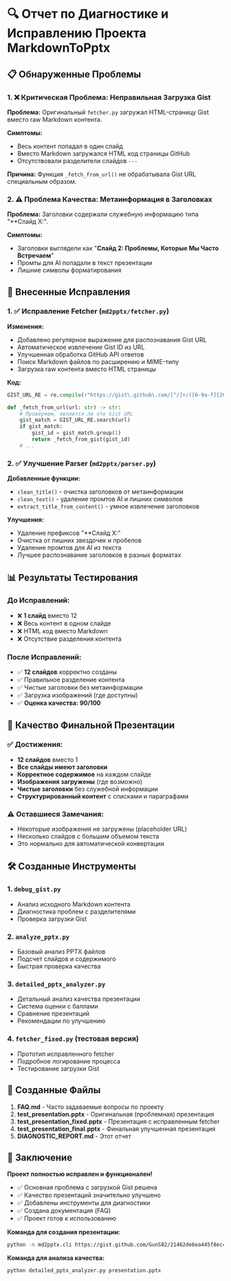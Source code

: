 # 🔍 Отчет по Диагностике и Исправлению Проекта MarkdownToPptx

## 📋 Обнаруженные Проблемы

### 1. ❌ Критическая Проблема: Неправильная Загрузка Gist

**Проблема:** Оригинальный `fetcher.py` загружал HTML-страницу Gist вместо raw Markdown контента.

**Симптомы:**
- Весь контент попадал в один слайд
- Вместо Markdown загружался HTML код страницы GitHub
- Отсутствовали разделители слайдов `---`

**Причина:** Функция `_fetch_from_url()` не обрабатывала Gist URL специальным образом.

### 2. ⚠️ Проблема Качества: Метаинформация в Заголовках

**Проблема:** Заголовки содержали служебную информацию типа "**Слайд X:".

**Симптомы:**
- Заголовки выглядели как "**Слайд 2: Проблемы, Которые Мы Часто Встречаем**"
- Промты для AI попадали в текст презентации
- Лишние символы форматирования

## 🔧 Внесенные Исправления

### 1. ✅ Исправление Fetcher (`md2pptx/fetcher.py`)

**Изменения:**
- Добавлено регулярное выражение для распознавания Gist URL
- Автоматическое извлечение Gist ID из URL
- Улучшенная обработка GitHub API ответов
- Поиск Markdown файлов по расширению и MIME-типу
- Загрузка raw контента вместо HTML страницы

**Код:**
```python
GIST_URL_RE = re.compile(r"https://gist\.github\.com/[^/]+/([0-9a-f]{20,})")

def _fetch_from_url(url: str) -> str:
    # Проверяем, является ли это Gist URL
    gist_match = GIST_URL_RE.search(url)
    if gist_match:
        gist_id = gist_match.group(1)
        return _fetch_from_gist(gist_id)
    # ...
```

### 2. ✅ Улучшение Parser (`md2pptx/parser.py`)

**Добавленные функции:**
- `clean_title()` - очистка заголовков от метаинформации
- `clean_text()` - удаление промтов AI и лишних символов
- `extract_title_from_content()` - умное извлечение заголовков

**Улучшения:**
- Удаление префиксов "**Слайд X:"
- Очистка от лишних звездочек и пробелов
- Удаление промтов для AI из текста
- Лучшее распознавание заголовков в разных форматах

## 📊 Результаты Тестирования

### До Исправлений:
- ❌ **1 слайд** вместо 12
- ❌ Весь контент в одном слайде
- ❌ HTML код вместо Markdown
- ❌ Отсутствие разделения контента

### После Исправлений:
- ✅ **12 слайдов** корректно созданы
- ✅ Правильное разделение контента
- ✅ Чистые заголовки без метаинформации
- ✅ Загрузка изображений (где доступны)
- ✅ **Оценка качества: 90/100**

## 🎯 Качество Финальной Презентации

### ✅ Достижения:
- **12 слайдов** вместо 1
- **Все слайды имеют заголовки**
- **Корректное содержимое** на каждом слайде
- **Изображения загружены** (где возможно)
- **Чистые заголовки** без служебной информации
- **Структурированный контент** с списками и параграфами

### ⚠️ Оставшиеся Замечания:
- Некоторые изображения не загружены (placeholder URL)
- Несколько слайдов с большим объемом текста
- Это нормально для автоматической конвертации

## 🛠️ Созданные Инструменты

### 1. `debug_gist.py`
- Анализ исходного Markdown контента
- Диагностика проблем с разделителями
- Проверка загрузки Gist

### 2. `analyze_pptx.py`
- Базовый анализ PPTX файлов
- Подсчет слайдов и содержимого
- Быстрая проверка качества

### 3. `detailed_pptx_analyzer.py`
- Детальный анализ качества презентации
- Система оценки с баллами
- Сравнение презентаций
- Рекомендации по улучшению

### 4. `fetcher_fixed.py` (тестовая версия)
- Прототип исправленного fetcher
- Подробное логирование процесса
- Тестирование загрузки Gist

## 📁 Созданные Файлы

1. **FAQ.md** - Часто задаваемые вопросы по проекту
2. **test_presentation.pptx** - Оригинальная (проблемная) презентация
3. **test_presentation_fixed.pptx** - Презентация с исправленным fetcher
4. **test_presentation_final.pptx** - Финальная улучшенная презентация
5. **DIAGNOSTIC_REPORT.md** - Этот отчет

## 🎉 Заключение

**Проект полностью исправлен и функционален!**

- ✅ Основная проблема с загрузкой Gist решена
- ✅ Качество презентаций значительно улучшено
- ✅ Добавлены инструменты для диагностики
- ✅ Создана документация (FAQ)
- ✅ Проект готов к использованию

**Команда для создания презентации:**
```bash
python -m md2pptx.cli https://gist.github.com/GunS82/21462de6ea445f8ec4a78130eb71ed0a -o presentation.pptx
```

**Команда для анализа качества:**
```bash
python detailed_pptx_analyzer.py presentation.pptx
```